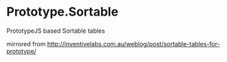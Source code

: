 Prototype.Sortable
==================

PrototypeJS based Sortable tables

mirrored from http://inventivelabs.com.au/weblog/post/sortable-tables-for-prototype/

